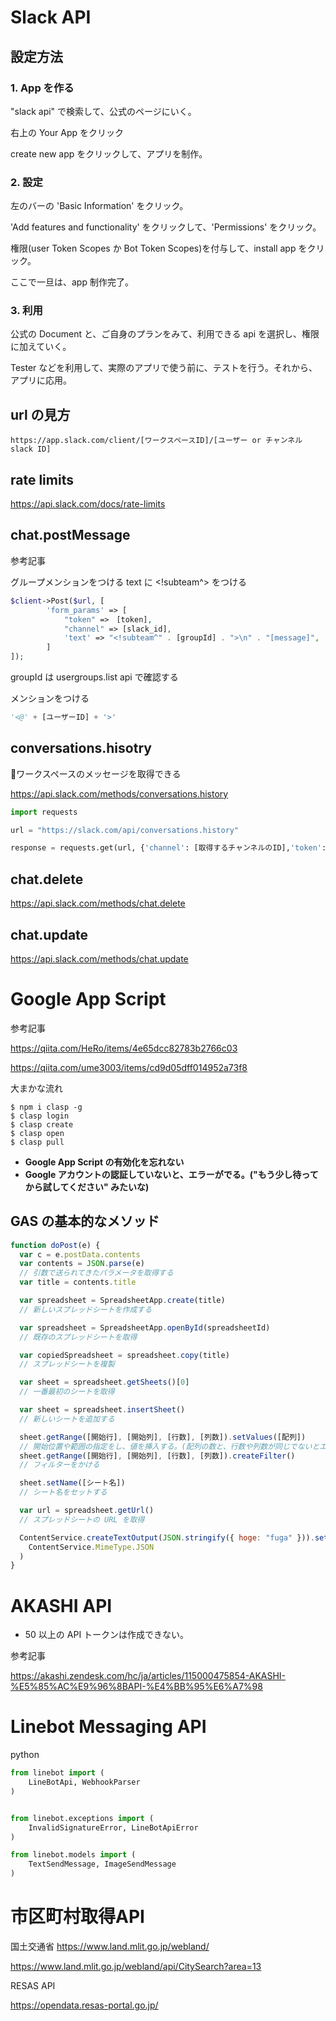 # Slack API

## 設定方法

### 1. App を作る

"slack api" で検索して、公式のページにいく。

右上の Your App をクリック

create new app をクリックして、アプリを制作。

### 2. 設定

左のバーの 'Basic Information' をクリック。

'Add features and functionality' をクリックして、'Permissions' をクリック。

権限(user Token Scopes か Bot Token Scopes)を付与して、install app をクリック。

ここで一旦は、app 制作完了。

### 3. 利用

公式の Document と、ご自身のプランをみて、利用できる api を選択し、権限に加えていく。

Tester などを利用して、実際のアプリで使う前に、テストを行う。それから、アプリに応用。

## url の見方

```
https://app.slack.com/client/[ワークスペースID]/[ユーザー or チャンネル slack ID]
```

## rate limits

https://api.slack.com/docs/rate-limits

## chat.postMessage

参考記事

グループメンションをつける
text に <!subteam^> をつける

```php
$client->Post($url, [
        'form_params' => [
            "token" =>　[token],
            "channel" => [slack_id],
            'text' => "<!subteam^" . [groupId] . ">\n" . "[message]",
        ]
]);
```

groupId は usergroups.list api で確認する

メンションをつける

```python
'<@' + [ユーザーID] + '>'
```

## conversations.hisotry

ワークスペースのメッセージを取得できる

https://api.slack.com/methods/conversations.history

```python
import requests

url = "https://slack.com/api/conversations.history"

response = requests.get(url, {'channel': [取得するチャンネルのID],'token':[トークン],'limit':[取得するメッセージの数（デフォルトは100）],})

```

## chat.delete

https://api.slack.com/methods/chat.delete


## chat.update

https://api.slack.com/methods/chat.update


# Google App Script

参考記事

https://qiita.com/HeRo/items/4e65dcc82783b2766c03

https://qiita.com/ume3003/items/cd9d05dff014952a73f8

大まかな流れ

```
$ npm i clasp -g
$ clasp login
$ clasp create
$ clasp open
$ clasp pull
```

- **Google App Script の有効化を忘れない**
- **Google アカウントの認証していないと、エラーがでる。("もう少し待ってから試してください" みたいな)**

## GAS の基本的なメソッド

```js
function doPost(e) {
  var c = e.postData.contents
  var contents = JSON.parse(e)
  // 引数で送られてきたパラメータを取得する
  var title = contents.title

  var spreadsheet = SpreadsheetApp.create(title)
  // 新しいスプレッドシートを作成する

  var spreadsheet = SpreadsheetApp.openById(spreadsheetId)
  // 既存のスプレッドシートを取得

  var copiedSpreadsheet = spreadsheet.copy(title)
  // スプレッドシートを複製

  var sheet = spreadsheet.getSheets()[0]
  // 一番最初のシートを取得

  var sheet = spreadsheet.insertSheet()
  // 新しいシートを追加する

  sheet.getRange([開始行], [開始列], [行数], [列数]).setValues([配列])
  // 開始位置や範囲の指定をし、値を挿入する。(配列の数と、行数や列数が同じでないとエラーが出る)
  sheet.getRange([開始行], [開始列], [行数], [列数]).createFilter()
  // フィルターをかける

  sheet.setName([シート名])
  // シート名をセットする

  var url = spreadsheet.getUrl()
  // スプレッドシートの URL を取得

  ContentService.createTextOutput(JSON.stringify({ hoge: "fuga" })).setMimeType(
    ContentService.MimeType.JSON
  )
}
```

# AKASHI API

- 50 以上の API トークンは作成できない。

参考記事

https://akashi.zendesk.com/hc/ja/articles/115000475854-AKASHI-%E5%85%AC%E9%96%8BAPI-%E4%BB%95%E6%A7%98

# Linebot Messaging API

python

```python
from linebot import (
    LineBotApi, WebhookParser
)


from linebot.exceptions import (
    InvalidSignatureError, LineBotApiError
)

from linebot.models import (
    TextSendMessage, ImageSendMessage
)

```


# 市区町村取得API

国土交通省
https://www.land.mlit.go.jp/webland/

https://www.land.mlit.go.jp/webland/api/CitySearch?area=13


RESAS API

https://opendata.resas-portal.go.jp/

